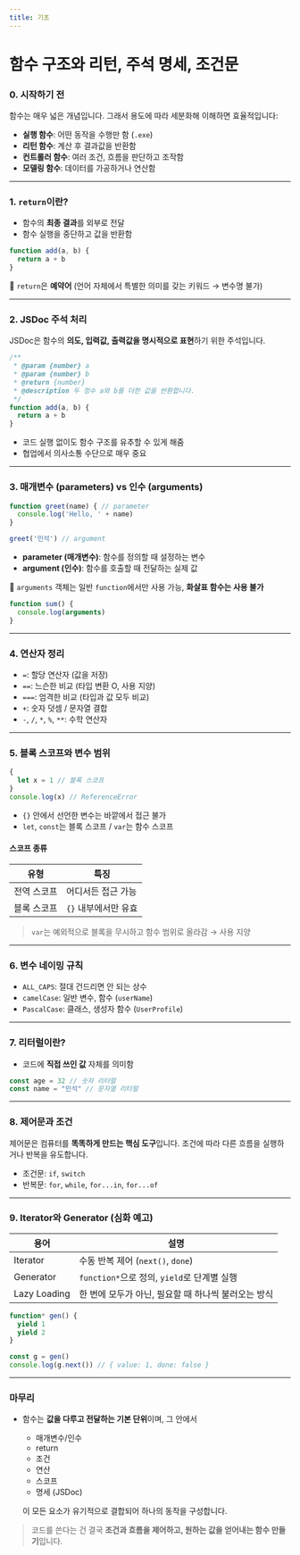 ```yaml
---
title: 기초
---
```


# 함수 구조와 리턴, 주석 명세, 조건문

### 0. 시작하기 전

함수는 매우 넓은 개념입니다.
그래서 용도에 따라 세분화해 이해하면 효율적입니다:

* **실행 함수**: 어떤 동작을 수행만 함 (`.exe`)
* **리턴 함수**: 계산 후 결과값을 반환함
* **컨트롤러 함수**: 여러 조건, 흐름을 판단하고 조작함
* **모델링 함수**: 데이터를 가공하거나 연산함

---

### 1. `return`이란?

* 함수의 **최종 결과**를 외부로 전달
* 함수 실행을 중단하고 값을 반환함

```js
function add(a, b) {
  return a + b
}
```

📌 `return`은 **예약어** (언어 자체에서 특별한 의미를 갖는 키워드 → 변수명 불가)

---

### 2. JSDoc 주석 처리

JSDoc은 함수의 **의도, 입력값, 출력값을 명시적으로 표현**하기 위한 주석입니다.

```js
/**
 * @param {number} a
 * @param {number} b
 * @return {number}
 * @description 두 정수 a와 b를 더한 값을 반환합니다.
 */
function add(a, b) {
  return a + b
}
```

* 코드 실행 없이도 함수 구조를 유추할 수 있게 해줌
* 협업에서 의사소통 수단으로 매우 중요

---

### 3. 매개변수 (parameters) vs 인수 (arguments)

```js
function greet(name) { // parameter
  console.log('Hello, ' + name)
}

greet('민석') // argument
```

* **parameter (매개변수)**: 함수를 정의할 때 설정하는 변수
* **argument (인수)**: 함수를 호출할 때 전달하는 실제 값

📌 `arguments` 객체는 일반 `function`에서만 사용 가능, **화살표 함수는 사용 불가**

```js
function sum() {
  console.log(arguments)
}
```

---

### 4. 연산자 정리

* `=`: 할당 연산자 (값을 저장)
* `==`: 느슨한 비교 (타입 변환 O, 사용 지양)
* `===`: 엄격한 비교 (타입과 값 모두 비교)
* `+`: 숫자 덧셈 / 문자열 결합
* `-`, `/`, `*`, `%`, `**`: 수학 연산자

---

### 5. 블록 스코프와 변수 범위

```js
{
  let x = 1 // 블록 스코프
}
console.log(x) // ReferenceError
```

* `{}` 안에서 선언한 변수는 바깥에서 접근 불가
* `let`, `const`는 블록 스코프 / `var`는 함수 스코프

#### 스코프 종류

| 유형     | 특징            |
| ------ | ------------- |
| 전역 스코프 | 어디서든 접근 가능    |
| 블록 스코프 | `{}` 내부에서만 유효 |

> `var`는 예외적으로 블록을 무시하고 함수 범위로 올라감 → 사용 지양

---

### 6. 변수 네이밍 규칙

* `ALL_CAPS`: 절대 건드리면 안 되는 상수
* `camelCase`: 일반 변수, 함수 (`userName`)
* `PascalCase`: 클래스, 생성자 함수 (`UserProfile`)

---

### 7. 리터럴이란?

* 코드에 **직접 쓰인 값** 자체를 의미함

```js
const age = 32 // 숫자 리터럴
const name = "민석" // 문자열 리터럴
```

---

### 8. 제어문과 조건

제어문은 컴퓨터를 **똑똑하게 만드는 핵심 도구**입니다.
조건에 따라 다른 흐름을 실행하거나 반복을 유도합니다.

* 조건문: `if`, `switch`
* 반복문: `for`, `while`, `for...in`, `for...of`

---

### 9. Iterator와 Generator (심화 예고)

| 용어           | 설명                                |
| ------------ | --------------------------------- |
| Iterator     | 수동 반복 제어 (`next()`, `done`)       |
| Generator    | `function*`으로 정의, `yield`로 단계별 실행 |
| Lazy Loading | 한 번에 모두가 아닌, 필요할 때 하나씩 불러오는 방식    |

```js
function* gen() {
  yield 1
  yield 2
}

const g = gen()
console.log(g.next()) // { value: 1, done: false }
```

---

### 마무리

* 함수는 **값을 다루고 전달하는 기본 단위**이며, 그 안에서

  * 매개변수/인수
  * return
  * 조건
  * 연산
  * 스코프
  * 명세 (JSDoc)

  이 모든 요소가 유기적으로 결합되어 하나의 동작을 구성합니다.

> 코드를 쓴다는 건 결국 **조건과 흐름을 제어하고, 원하는 값을 얻어내는 함수 만들기**입니다.
